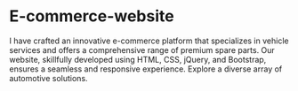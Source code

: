 # E-commerce-website
I have crafted an innovative e-commerce platform that specializes in vehicle services and offers a comprehensive range of premium spare parts. Our website, skillfully developed using HTML, CSS, jQuery, and Bootstrap, ensures a seamless and responsive experience. Explore a diverse array of automotive solutions.
